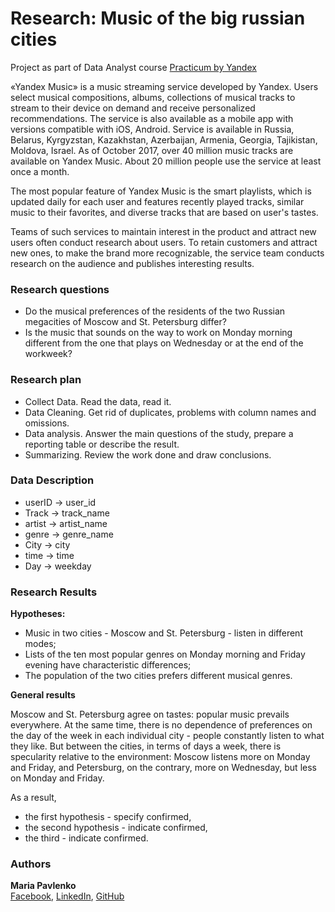 # Research: Music of the big russian cities

Project as part of Data Analyst course [Practicum by Yandex](https://practicum.yandex.com/data-analyst)

«Yandex Music» is a music streaming service developed by Yandex. Users select musical compositions, albums, collections of musical tracks to stream to their device on demand and receive personalized recommendations. The service is also available as a mobile app with versions compatible with iOS, Android. Service is available in Russia, Belarus, Kyrgyzstan, Kazakhstan, Azerbaijan, Armenia, Georgia, Tajikistan, Moldova, Israel.
As of October 2017, over 40 million music tracks are available on Yandex Music. About 20 million people use the service at least once a month.

The most popular feature of Yandex Music is the smart playlists, which is updated daily for each user and features recently played tracks, similar music to their favorites, and diverse tracks that are based on user's tastes.

Teams of such services to maintain interest in the product and attract new users often conduct research about users. To retain customers and attract new ones, to make the brand more recognizable, the service team conducts research on the audience and publishes interesting results.

### Research questions
* Do the musical preferences of the residents of the two Russian megacities of Moscow and St. Petersburg differ?
* Is the music that sounds on the way to work on Monday morning different from the one that plays on Wednesday or at the end of the workweek?

### Research plan
* Collect Data. Read the data, read it.
* Data Cleaning. Get rid of duplicates, problems with column names and omissions.
* Data analysis. Answer the main questions of the study, prepare a reporting table or describe the result.
* Summarizing. Review the work done and draw conclusions.

### Data Description
* userID -> user_id
* Track -> track_name
* artist -> artist_name
* genre -> genre_name
* City -> city
* time -> time
* Day -> weekday

### Research Results

**Hypotheses:**<br>
* Music in two cities - Moscow and St. Petersburg - listen in different modes;
* Lists of the ten most popular genres on Monday morning and Friday evening have characteristic differences;
* The population of the two cities prefers different musical genres.

**General results**<br>

Moscow and St. Petersburg agree on tastes: popular music prevails everywhere. At the same time, there is no dependence of preferences on the day of the week in each individual city - people constantly listen to what they like. But between the cities, in terms of days a week, there is specularity relative to the environment: Moscow listens more on Monday and Friday, and Petersburg, on the contrary, more on Wednesday, but less on Monday and Friday.

As a result, 
- the first hypothesis - specify confirmed, 
- the second hypothesis - indicate confirmed,
- the third - indicate confirmed.

### Authors

**Maria Pavlenko** <br>
[Facebook](https://www.facebook.com/pavlenko.mary), [LinkedIn](https://www.linkedin.com/in/mspavlenko/), [GitHub](https://github.com/marypavlenko)









